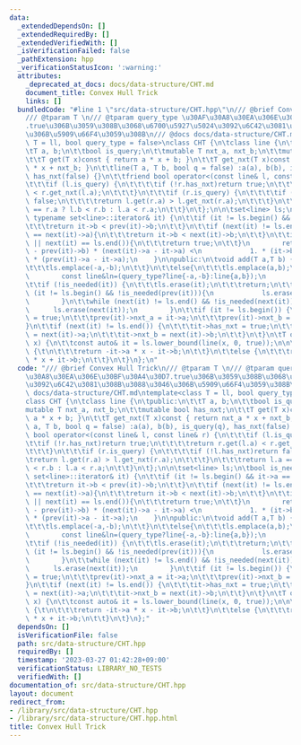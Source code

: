 ```yaml
---
data:
  _extendedDependsOn: []
  _extendedRequiredBy: []
  _extendedVerifiedWith: []
  _isVerificationFailed: false
  _pathExtension: hpp
  _verificationStatusIcon: ':warning:'
  attributes:
    _deprecated_at_docs: docs/data-structure/CHT.md
    document_title: Convex Hull Trick
    links: []
  bundledCode: "#line 1 \"src/data-structure/CHT.hpp\"\n/// @brief Convex Hull Trick\n\
    /// @tparam T \n/// @tparam query_type \u30AF\u30A8\u30EA\u306E\u30BF\u30A4\u30D7\
    .true\u306B\u3059\u308B\u3068\u6700\u5927\u5024\u3092\u6C42\u3081\u308B\u3088\u3046\
    \u306B\u5909\u66F4\u3059\u308B\n/// @docs docs/data-structure/CHT.md\ntemplate<class\
    \ T = ll, bool query_type = false>\nclass CHT {\n\tclass line {\n\tpublic:\n\t\
    \tT a, b;\n\t\tbool is_query;\n\t\tmutable T nxt_a, nxt_b;\n\t\tmutable bool has_nxt;\n\
    \t\tT get(T x)const { return a * x + b; }\n\t\tT get_nxt(T x)const { return nxt_a\
    \ * x + nxt_b; }\n\t\tline(T a, T b, bool q = false) :a(a), b(b), is_query(q),\
    \ has_nxt(false) {}\n\t\tfriend bool operator<(const line& l, const line& r) {\n\
    \t\t\tif (l.is_query) {\n\t\t\t\tif (!r.has_nxt)return true;\n\t\t\t\treturn r.get(l.a)\
    \ < r.get_nxt(l.a);\n\t\t\t}\n\t\t\tif (r.is_query) {\n\t\t\t\tif (!l.has_nxt)return\
    \ false;\n\t\t\t\treturn l.get(r.a) > l.get_nxt(r.a);\n\t\t\t}\n\t\t\treturn l.a\
    \ == r.a ? l.b < r.b : l.a < r.a;\n\t\t}\n\t};\n\n\tset<line> ls;\n\tbool is_needed(const\
    \ typename set<line>::iterator& it) {\n\t\tif (it != ls.begin() && it->a == prev(it)->a){\n\
    \t\t\treturn it->b < prev(it)->b;\n\t\t}\n\t\tif (next(it) != ls.end() && it->a\
    \ == next(it)->a){\n\t\t\treturn it->b < next(it)->b;\n\t\t}\n\t\tif (it == ls.begin()\
    \ || next(it) == ls.end()){\n\t\t\treturn true;\n\t\t}\n        return 1. * (it->b\
    \ - prev(it)->b) * (next(it)->a - it->a) <\n            1. * (it->b - next(it)->b)\
    \ * (prev(it)->a - it->a);\n    }\n\npublic:\n\tvoid add(T a,T b) {\n\t\tif(query_type){\n\
    \t\t\tls.emplace(-a,-b);\n\t\t}\n\t\telse{\n\t\t\tls.emplace(a,b);\n\t\t}\n\n\
    \        const line&ln=(query_type?line{-a,-b}:line{a,b});\n        auto it=ls.find(ln);\n\
    \t\tif (!is_needed(it)) {\n\t\t\tls.erase(it);\n\t\t\treturn;\n\t\t}\n\t\twhile\
    \ (it != ls.begin() && !is_needed(prev(it))){\n            ls.erase(prev(it));\n\
    \        }\n\t\twhile (next(it) != ls.end() && !is_needed(next(it))){\n      \
    \      ls.erase(next(it));\n        }\n\t\tif (it != ls.begin()) {\n\t\t\tprev(it)->has_nxt\
    \ = true;\n\t\t\tprev(it)->nxt_a = it->a;\n\t\t\tprev(it)->nxt_b = it->b;\n\t\t\
    }\n\t\tif (next(it) != ls.end()) {\n\t\t\tit->has_nxt = true;\n\t\t\tit->nxt_a\
    \ = next(it)->a;\n\t\t\tit->nxt_b = next(it)->b;\n\t\t}\n\t}\n\tT operator()(T\
    \ x) {\n\t\tconst auto& it = ls.lower_bound(line(x, 0, true));\n\n\t\tif (query_type)\
    \ {\t\n\t\t\treturn -it->a * x - it->b;\n\t\t}\n\t\telse {\n\t\t\treturn it->a\
    \ * x + it->b;\n\t\t}\n\t}\n};\n"
  code: "/// @brief Convex Hull Trick\n/// @tparam T \n/// @tparam query_type \u30AF\
    \u30A8\u30EA\u306E\u30BF\u30A4\u30D7.true\u306B\u3059\u308B\u3068\u6700\u5927\u5024\
    \u3092\u6C42\u3081\u308B\u3088\u3046\u306B\u5909\u66F4\u3059\u308B\n/// @docs\
    \ docs/data-structure/CHT.md\ntemplate<class T = ll, bool query_type = false>\n\
    class CHT {\n\tclass line {\n\tpublic:\n\t\tT a, b;\n\t\tbool is_query;\n\t\t\
    mutable T nxt_a, nxt_b;\n\t\tmutable bool has_nxt;\n\t\tT get(T x)const { return\
    \ a * x + b; }\n\t\tT get_nxt(T x)const { return nxt_a * x + nxt_b; }\n\t\tline(T\
    \ a, T b, bool q = false) :a(a), b(b), is_query(q), has_nxt(false) {}\n\t\tfriend\
    \ bool operator<(const line& l, const line& r) {\n\t\t\tif (l.is_query) {\n\t\t\
    \t\tif (!r.has_nxt)return true;\n\t\t\t\treturn r.get(l.a) < r.get_nxt(l.a);\n\
    \t\t\t}\n\t\t\tif (r.is_query) {\n\t\t\t\tif (!l.has_nxt)return false;\n\t\t\t\
    \treturn l.get(r.a) > l.get_nxt(r.a);\n\t\t\t}\n\t\t\treturn l.a == r.a ? l.b\
    \ < r.b : l.a < r.a;\n\t\t}\n\t};\n\n\tset<line> ls;\n\tbool is_needed(const typename\
    \ set<line>::iterator& it) {\n\t\tif (it != ls.begin() && it->a == prev(it)->a){\n\
    \t\t\treturn it->b < prev(it)->b;\n\t\t}\n\t\tif (next(it) != ls.end() && it->a\
    \ == next(it)->a){\n\t\t\treturn it->b < next(it)->b;\n\t\t}\n\t\tif (it == ls.begin()\
    \ || next(it) == ls.end()){\n\t\t\treturn true;\n\t\t}\n        return 1. * (it->b\
    \ - prev(it)->b) * (next(it)->a - it->a) <\n            1. * (it->b - next(it)->b)\
    \ * (prev(it)->a - it->a);\n    }\n\npublic:\n\tvoid add(T a,T b) {\n\t\tif(query_type){\n\
    \t\t\tls.emplace(-a,-b);\n\t\t}\n\t\telse{\n\t\t\tls.emplace(a,b);\n\t\t}\n\n\
    \        const line&ln=(query_type?line{-a,-b}:line{a,b});\n        auto it=ls.find(ln);\n\
    \t\tif (!is_needed(it)) {\n\t\t\tls.erase(it);\n\t\t\treturn;\n\t\t}\n\t\twhile\
    \ (it != ls.begin() && !is_needed(prev(it))){\n            ls.erase(prev(it));\n\
    \        }\n\t\twhile (next(it) != ls.end() && !is_needed(next(it))){\n      \
    \      ls.erase(next(it));\n        }\n\t\tif (it != ls.begin()) {\n\t\t\tprev(it)->has_nxt\
    \ = true;\n\t\t\tprev(it)->nxt_a = it->a;\n\t\t\tprev(it)->nxt_b = it->b;\n\t\t\
    }\n\t\tif (next(it) != ls.end()) {\n\t\t\tit->has_nxt = true;\n\t\t\tit->nxt_a\
    \ = next(it)->a;\n\t\t\tit->nxt_b = next(it)->b;\n\t\t}\n\t}\n\tT operator()(T\
    \ x) {\n\t\tconst auto& it = ls.lower_bound(line(x, 0, true));\n\n\t\tif (query_type)\
    \ {\t\n\t\t\treturn -it->a * x - it->b;\n\t\t}\n\t\telse {\n\t\t\treturn it->a\
    \ * x + it->b;\n\t\t}\n\t}\n};"
  dependsOn: []
  isVerificationFile: false
  path: src/data-structure/CHT.hpp
  requiredBy: []
  timestamp: '2023-03-27 01:42:28+09:00'
  verificationStatus: LIBRARY_NO_TESTS
  verifiedWith: []
documentation_of: src/data-structure/CHT.hpp
layout: document
redirect_from:
- /library/src/data-structure/CHT.hpp
- /library/src/data-structure/CHT.hpp.html
title: Convex Hull Trick
---
```

